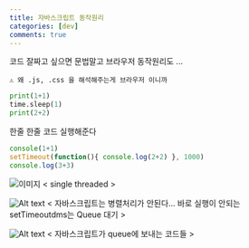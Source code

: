 ```yaml
---
title: 자바스크립트 동작원리
categories: [dev]
comments: true
---
```

코드 잘짜고 싶으면 문법말고 브라우저 동작원리도 ...



`⚠️ 왜 .js, .css 을 해석해주는게 브라우저 이니까`

``` python.py
print(1+1)
time.sleep(1)
print(2+2)
```
한줄 한줄 코드 실행해준다
``` .js
console(1+1)
setTimeout(function(){ console.log(2+2) }, 1000)
console.log(3+3)
```

![이미지](<스크린샷 2023-07-06 오후 11.33.48-1.png>) < single threaded >


![Alt text](<스크린샷 2023-07-06 오후 11.35.43-1.png>) < 자바스크립트는 병렬처리가 안된다...
바로 실행이 안되는 
setTimeoutdms는 Queue 대기 >

![Alt text](<스크린샷 2023-07-06 오후 11.34.50.png>)
< 자바스크립트가 queue에 보내는 코드들 >


